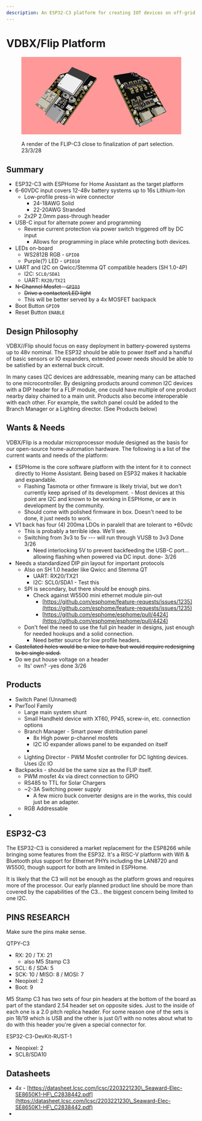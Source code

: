 ```yaml
---
description: An ESP32-C3 platform for creating IOT devices on off-grid battery systems.
---
```


# VDBX/Flip Platform

<figure><img src="../../.gitbook/assets/20230328-FLIP-C3-render (1).jpg" alt=""><figcaption><p>A render of the FLIP-C3 close to finalization of part selection. 23/3/28</p></figcaption></figure>

## Summary

* ESP32-C3 with ESPHome for Home Assistant as the target platform
* 6-60VDC input covers 12-48v battery systems up to 16s Lithium-Ion
  * Low-profile press-in wire connector
    * 24-18AWG Solid
    * 22-20AWG Stranded
  * 2x2P 2.0mm pass-through header&#x20;
* USB-C input for alternate power and programming
  * Reverse current protection via power switch triggered off by DC input
    * Allows for programming in place while protecting both devices.
* LEDs on-board
  * WS2812B RGB - `GPIO8`
  * Purple(?) LED - `GPIO10`
* UART and I2C on Qwicc/Stemma QT compatible headers (SH 1.0-4P)
  * I2C:  `SCL0/SDA1`
  * UART:  `RX20/TX21`
* ~~N-Channel Mosfet - `GPIO3`~~
  * ~~Drive a contactor/LED light~~
  * This will be better served by a 4x MOSFET backpack
* Boot Button `GPIO9`
* Reset Button `ENABLE`

## Design Philosophy

VDBX//Flip should focus on easy deployment in battery-powered systems up to 48v nominal. The ESP32 should be able to power itself and a handful of basic sensors or IO expanders, extended power needs should be able to be satisfied by an external buck circuit.

In many cases I2C devices are addressable, meaning many can be attached to one microcontroller. By designing products around common I2C devices with a DIP header for a FLIP module, one could have multiple of one product nearby daisy chained to a main unit. Products also become interoperable with each other. For example, the switch panel could be added to the Branch Manager or a Lighting director. (See Products below)



## Wants & Needs

VDBX/Flip is a modular microprocessor module designed as the basis for our open-source home-automation hardware. The following is a list of the current wants and needs of the platform:

* ESPHome is the core software platform with the intent for it to connect directly to Home Assistant. Being based on ESP32 makes it hackable and expandable.
  * Flashing Tasmota or other firmware is likely trivial, but we don't currently keep aprised of its development. - Most devices at this point are I2C and known to be working in ESPHome, or are in development by the community.
  * Should come with  polished firmware in box.  Doesn't need to be done, it just needs to work.
* V1 back has four (4) 200ma LDOs in paralell that are tolerant to +60vdc
  * This is probably a terrible idea. We'll see.
  * Switching from 3v3 to 5v --- will run through VUSB to 3v3 Done 3/26
    * Need interlocking 5V to prevent backfeeding the USB-C port... allowing flashing when powered via DC input. done- 3/26
* Needs a standardized DIP pin layout for important protocols
  * Also on SH 1.0 header like Qwicc and Stemma QT
    * UART:  RX20/TX21
    * I2C:  SCL0/SDA1 - Test this
  * SPI is secondary, but there should be enough pins.&#x20;
    * Check against W5500 mini ethernet module pin-out
      * [https://github.com/esphome/feature-requests/issues/1235](https://github.com/esphome/feature-requests/issues/1235)
      * [https://github.com/esphome/esphome/pull/4424](https://github.com/esphome/esphome/pull/4424)
  * Don't feel the need to use the full pin header in designs, just enough for needed hookups and a solid connection.
    * Need better source for low profile headers.
* ~~Castellated holes would be a nice to have but would require redesigning to be single sided.~~
* Do we put  house voltage on a header
  * Its' own? -yes done 3/26

## Products

* Switch Panel (Unnamed)
* PwrTool Family
  * Large main system shunt
  * Small Handheld device with XT60, PP45, screw-in, etc. connection options
  * Branch Manager - Smart power distribution panel&#x20;
    * 8x High power p-channel mosfets
    * I2C IO expander allows panel to be expanded on itself
    *
  * Lighting Director - PWM Mosfet controller for DC lighting devices. Uses i2c IO
* Backpacks - should be the same size as the FLIP itself.
  * PWM mosfet 4x via direct connection to GPIO
  * RS485 to TTL for Solar Chargers
  * \~2-3A Switching power supply
    * A few micro buck converter designs are in the works, this could just be an adapter.
  * RGB Addressable&#x20;
*

## ESP32-C3

The ESP32-C3 is considered a market replacement for the ESP8266 while bringing some features from the ESP32. It's a RISC-V platform with Wifi & Bluetooth plus support for Ethernet PHYs including the LAN8720 and W5500, though support for both are limited in ESPHome.

It is likely that the C3 will not be enough as the platform grows and requires more of the processor. Our early planned product line should be more than covered by the capabilities of the C3... the biggest concern being limited to one I2C.

## PINS RESEARCH

Make sure the pins make sense.

QTPY-C3

* RX: 20 / TX: 21
  * also M5 Stamp C3
* SCL: 6 / SDA: 5
* SCK: 10 / MISO: 8 / MOSI: 7
* Neopixel: 2
* Boot: 9

M5 Stamp C3 has two sets of four pin headers at the bottom of the board as part of the standard 2.54 header set on opposite sides. Just to the inside of each one is a 2.0 pitch replica header. For some reason one of the sets is pin 18/19 which is USB and the other is just 0/1 with no notes about what to do with this header you're given a special connector for.&#x20;

ESP32-C3-DevKit-RUST-1

* Neopixel: 2
* SCL8/SDA10

## Datasheets

* 4x - [https://datasheet.lcsc.com/lcsc/2203221230\_Seaward-Elec-SE8650K1-HF\_C2838442.pdf](https://datasheet.lcsc.com/lcsc/2203221230\_Seaward-Elec-SE8650K1-HF\_C2838442.pdf)
*
